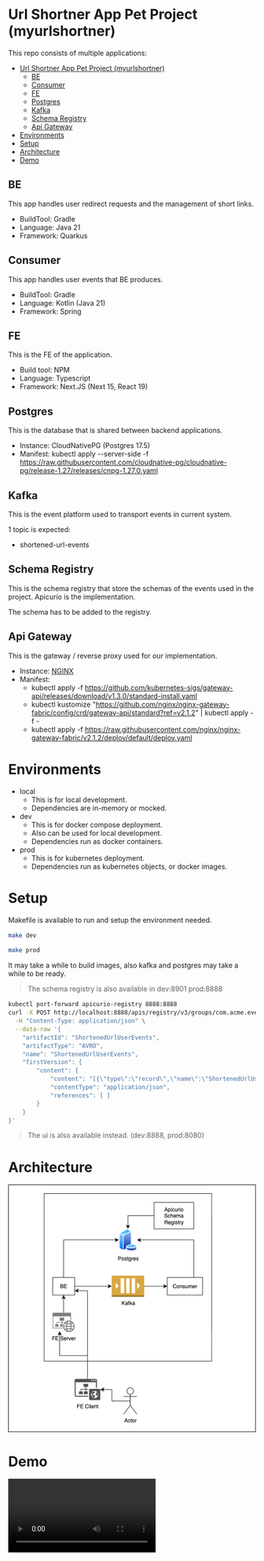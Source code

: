 # Url Shortner App Pet Project (myurlshortner)

This repo consists of multiple applications:
- [Url Shortner App Pet Project (myurlshortner)](#url-shortner-app-pet-project-myurlshortner)
  - [BE](#be)
  - [Consumer](#consumer)
  - [FE](#fe)
  - [Postgres](#postgres)
  - [Kafka](#kafka)
  - [Schema Registry](#schema-registry)
  - [Api Gateway](#api-gateway)
- [Environments](#environments)
- [Setup](#setup)
- [Architecture](#architecture)
- [Demo](#demo)


## BE

This app handles user redirect requests and the management of short links.

- BuildTool: Gradle
- Language: Java 21
- Framework: Quarkus

## Consumer

This app handles user events that BE produces. 

- BuildTool: Gradle
- Language: Kotlin (Java 21)
- Framework: Spring

## FE

This is the FE of the application.

- Build tool: NPM 
- Language: Typescript
- Framework: Next.JS (Next 15, React 19)

## Postgres

This is the database that is shared between backend applications.
- Instance: CloudNativePG (Postgres 17.5)
- Manifest: kubectl apply --server-side -f \
  https://raw.githubusercontent.com/cloudnative-pg/cloudnative-pg/release-1.27/releases/cnpg-1.27.0.yaml

## Kafka

This is the event platform used to transport events in current system.

1 topic is expected:
  - shortened-url-events

## Schema Registry

This is the schema registry that store the schemas of the events used in the project. Apicurio is the implementation.

The schema has to be added to the registry.


## Api Gateway

This is the gateway / reverse proxy used for our implementation.
- Instance: [NGINX](https://gateway-api.sigs.k8s.io/implementations/#nginx-gateway-fabric)
- Manifest: 
  - kubectl apply -f https://github.com/kubernetes-sigs/gateway-api/releases/download/v1.3.0/standard-install.yaml
  - kubectl kustomize "https://github.com/nginx/nginx-gateway-fabric/config/crd/gateway-api/standard?ref=v2.1.2" | kubectl apply -f -
  - kubectl apply -f https://raw.githubusercontent.com/nginx/nginx-gateway-fabric/v2.1.2/deploy/default/deploy.yaml


# Environments
- local
  - This is for local development.
  - Dependencies are in-memory or mocked.
- dev
  - This is for docker compose deployment.
  - Also can be used for local development.
  - Dependencies run as docker containers.
- prod
  - This is for kubernetes deployment.
  - Dependencies run as kubernetes objects, or docker images.

# Setup

Makefile is available to run and setup the environment needed.

```bash
make dev
```

```bash
make prod
```

It may take a while to build images, also kafka and postgres may take a while to be ready.

> The schema registry is also available in dev:8901 prod:8888

```bash
kubectl port-forward apicurio-registry 8888:8888
curl -X POST http://localhost:8888/apis/registry/v3/groups/com.acme.events/artifacts \
  -H "Content-Type: application/json" \
  --data-raw '{
    "artifactId": "ShortenedUrlUserEvents",
    "artifactType": "AVRO",
    "name": "ShortenedUrlUserEvents",
    "firstVersion": {
        "content": {
            "content": "[{\"type\":\"record\",\"name\":\"ShortenedUrlUserEvents\",\"namespace\":\"com.acme.events\",\"fields\":[{\"name\":\"userAccessedShortenedUrlEvent\",\"type\":[\"null\",\"UserAccessedShortenedUrl\"],\"default\":null},{\"name\":\"userCreatedShortenedUrlEvent\",\"type\":[\"null\",\"UserCreatedShortenedUrl\"],\"default\":null},{\"name\":\"userUpdatedOriginalUrlEvent\",\"type\":[\"null\",\"UserUpdatedOriginalUrl\"],\"default\":null}]},{\"type\":\"record\",\"name\":\"UserAccessedShortenedUrl\",\"namespace\":\"com.acme.events\",\"fields\":[{\"name\":\"unique_identifier\",\"type\":[\"null\",\"string\"],\"default\":\"null\"},{\"name\":\"shortened_url\",\"type\":\"string\"},{\"name\":\"original_url\",\"type\":\"string\"},{\"name\":\"user_agent\",\"type\":\"string\"},{\"name\":\"accessed_at\",\"type\":[\"null\",\"string\"],\"doc\":\"ISO 8601 Timestamp\",\"default\":\"null\"}]},{\"type\":\"record\",\"name\":\"UserCreatedShortenedUrl\",\"namespace\":\"com.acme.events\",\"fields\":[{\"name\":\"unique_identifier\",\"type\":\"string\"},{\"name\":\"original_url\",\"type\":\"string\"},{\"name\":\"created_at\",\"type\":\"string\",\"doc\":\"ISO 8601 Timestamp\"}]},{\"type\":\"record\",\"name\":\"UserUpdatedOriginalUrl\",\"namespace\":\"com.acme.events\",\"fields\":[{\"name\":\"unique_identifier\",\"type\":\"string\"},{\"name\":\"new_original_url\",\"type\":\"string\"},{\"name\":\"updated_at\",\"type\":\"string\",\"doc\":\"ISO 8601 Timestamp\"}]}]",
            "contentType": "application/json",
            "references": [ ]
        }
    }
}'
```
> The ui is also available instead. (dev:8888, prod:8080)

# Architecture

![data flow architecture](myurlshortner.png)

# Demo
![demo](demo.mov)
